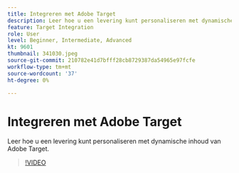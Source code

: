 ```yaml
---
title: Integreren met Adobe Target
description: Leer hoe u een levering kunt personaliseren met dynamische inhoud van Adobe Target.
feature: Target Integration
role: User
level: Beginner, Intermediate, Advanced
kt: 9601
thumbnail: 341030.jpeg
source-git-commit: 210782e41d7bfff28cb8729387da54965e97fcfe
workflow-type: tm+mt
source-wordcount: '37'
ht-degree: 0%

---
```



# Integreren met Adobe Target

Leer hoe u een levering kunt personaliseren met dynamische inhoud van Adobe Target.

>[!VIDEO](https://video.tv.adobe.com/v/341030?quality=12&learn=on)
